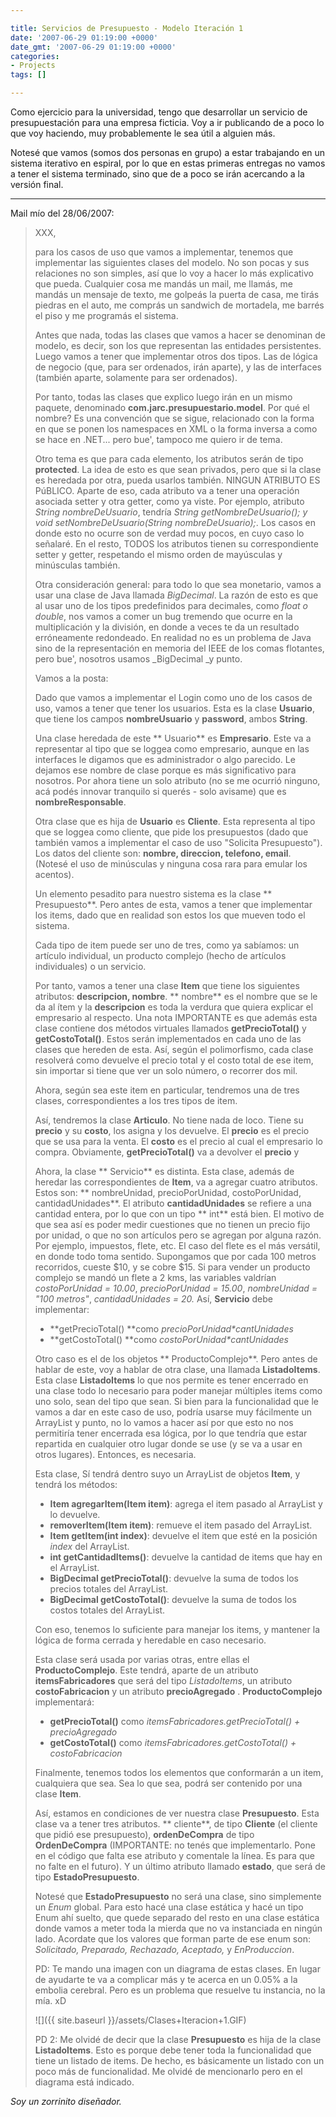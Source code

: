 ```yaml
---

title: Servicios de Presupuesto - Modelo Iteración 1
date: '2007-06-29 01:19:00 +0000'
date_gmt: '2007-06-29 01:19:00 +0000'
categories:
- Projects
tags: []

---
```


Como ejercicio para la universidad, tengo que desarrollar un servicio de presupuestación para una empresa ficticia. Voy a ir publicando de a poco lo que voy haciendo, muy probablemente le sea útil a alguien más.

Notesé que vamos (somos dos personas en grupo) a estar trabajando en un sistema iterativo en espiral, por lo que en estas primeras entregas no vamos a tener el sistema terminado, sino que de a poco se irán acercando a la versión final.


---

Mail mío del 28/06/2007:

> XXX,
> 
> para los casos de uso que vamos a implementar, tenemos que implementar las siguientes clases del modelo. No son pocas y sus relaciones no son simples, así que lo voy a hacer lo más explicativo que pueda. Cualquier cosa me mandás un mail, me llamás, me mandás un mensaje de texto, me golpeás la puerta de casa, me tirás piedras en el auto, me comprás un sandwich de mortadela, me barrés el piso y me programás el sistema.
> 
> Antes que nada, todas las clases que vamos a hacer se denominan de modelo, es decir, son los que representan las entidades persistentes. Luego vamos a tener que implementar otros dos tipos. Las de lógica de negocio (que, para ser ordenados, irán aparte), y las de interfaces (también aparte, solamente para ser ordenados).
> 
> Por tanto, todas las clases que explico luego irán en un mismo paquete, denominado **com.jarc.presupuestario.model**. Por qué el nombre? Es una convención que se sigue, relacionado con la forma en que se ponen los namespaces en XML o la forma inversa a como se hace en .NET... pero bue', tampoco me quiero ir de tema.
> 
> Otro tema es que para cada elemento, los atributos serán de tipo **protected**. La idea de esto es que sean privados, pero que si la clase es heredada por otra, pueda usarlos también. NINGUN ATRIBUTO ES PúBLICO. Aparte de eso, cada atributo va a tener una operación asociada setter y otra getter, como ya viste. Por ejemplo, atributo _String nombreDeUsuario_, tendría _String getNombreDeUsuario(); y void setNombreDeUsuario(String nombreDeUsuario);_. Los casos en donde esto no ocurre son de verdad muy pocos, en cuyo caso lo señalaré. En el resto, TODOS los atributos tienen su correspondiente setter y getter, respetando el mismo orden de mayúsculas y minúsculas también.
> 
> Otra consideración general: para todo lo que sea monetario, vamos a usar una clase de Java llamada _BigDecimal_. La razón de esto es que al usar uno de los tipos predefinidos para decimales, como _float o double_, nos vamos a comer un bug tremendo que ocurre en la multiplicación y la división, en donde a veces te da un resultado erróneamente redondeado. En realidad no es un problema de Java sino de la representación en memoria del IEEE de los comas flotantes, pero bue', nosotros usamos _BigDecimal _y punto.
> 
> Vamos a la posta:
> 
> Dado que vamos a implementar el Login como uno de los casos de uso, vamos a tener que tener los usuarios. Esta es la clase **Usuario**, que tiene los campos  **nombreUsuario** y **password**, ambos **String**.
> 
> Una clase heredada de este ** Usuario** es **Empresario**. Este va a representar al tipo que se loggea como empresario, aunque en las interfaces le digamos que es administrador o algo parecido. Le dejamos ese nombre de clase porque es más significativo para nosotros. Por ahora tiene un solo atributo (no se me ocurrió ninguno, acá podés innovar tranquilo si querés - solo avisame) que es **nombreResponsable**.
> 
> Otra clase que es hija de **Usuario** es **Cliente**. Esta representa al tipo que se loggea como cliente, que pide los presupuestos (dado que también vamos a implementar el caso de uso "Solicita Presupuesto"). Los datos del cliente son: **nombre, direccion, telefono, email**. (Notesé el uso de minúsculas y ninguna cosa rara para emular los acentos).
> 
> Un elemento pesadito para nuestro sistema es la clase ** Presupuesto**. Pero antes de esta, vamos a tener que implementar los items, dado que en realidad son estos los que mueven todo el sistema.
> 
> Cada tipo de item puede ser uno de tres, como ya sabíamos: un artículo individual, un producto complejo (hecho de artículos individuales) o un servicio.
> 
> Por tanto, vamos a tener una clase **Item** que tiene los siguientes atributos: **descripcion, nombre**.  ** nombre** es el nombre que se le da al ítem y la **descripcion** es toda la verdura que quiera explicar el empresario al respecto. Una nota IMPORTANTE es que además esta clase contiene dos métodos virtuales llamados **getPrecioTotal()** y **getCostoTotal()**. Estos serán implementados en cada uno de las clases que hereden de esta. Así, según el polimorfismo, cada clase resolverá como devuelve el precio total y el costo total de ese item, sin importar si tiene que ver un solo número, o recorrer dos mil.
> 
> Ahora, según sea este item en particular, tendremos una de tres clases, correspondientes a los tres tipos de item.
> 
> Así, tendremos la clase **Articulo**. No tiene nada de loco. Tiene su  **precio** y su **costo**, los asigna y los devuelve. El **precio** es el precio que se usa para la venta. El **costo** es el precio al cual el empresario lo compra. Obviamente, **getPrecioTotal()** va a devolver el **precio** y
> 
> Ahora, la clase ** Servicio** es distinta. Esta clase, además de heredar las correspondientes de **Item**, va a agregar cuatro atributos. Estos son: ** nombreUnidad, precioPorUnidad, costoPorUnidad, cantidadUnidades**. El atributo **cantidadUnidades** se refiere a una cantidad entera, por lo que con un tipo ** int** está bien. El motivo de que sea así es poder medir cuestiones que no tienen un precio fijo por unidad, o que no son artículos pero se agregan por alguna razón. Por ejemplo, impuestos, flete, etc. El caso del flete es el más versátil, en donde todo toma sentido. Supongamos que por cada 100 metros recorridos, cueste $10, y se cobre $15. Si para vender un producto complejo se mandó un flete a 2 kms, las variables valdrían _costoPorUnidad = 10.00_, _precioPorUnidad = 15.00_, _nombreUnidad = "100 metros"_, _cantidadUnidades = 20._ Así, **Servicio** debe implementar:
> 
> - **getPrecioTotal() **como _precioPorUnidad*cantUnidades_
> - **getCostoTotal() **como _costoPorUnidad*cantUnidades_
> 
> Otro caso es el de los objetos ** ProductoComplejo**. Pero antes de hablar de este, voy a hablar de otra clase, una llamada **ListadoItems**. Esta clase **ListadoItems** lo que nos permite es tener encerrado en una clase todo lo necesario para poder manejar múltiples items como uno solo, sean del tipo que sean. Si bien para la funcionalidad que le vamos a dar en este caso de uso, podría usarse muy fácilmente un ArrayList y punto, no lo vamos a hacer así por que esto no nos permitiría tener encerrada esa lógica, por lo que tendría que estar repartida en cualquier otro lugar donde se use (y se va a usar en otros lugares). Entonces, es necesaria.
> 
> Esta clase, Sí tendrá dentro suyo un ArrayList de objetos **Item**, y tendrá los métodos:
> 
> - **Item agregarItem(Item item)**: agrega el item pasado al ArrayList y lo devuelve.
> - **removerItem(Item item)**: remueve el item pasado del ArrayList.
> - **Item getItem(int index)**: devuelve el item que esté en la posición _index_ del ArrayList.
> - **int getCantidadItems()**: devuelve la cantidad de items que hay en el ArrayList.
> - **BigDecimal getPrecioTotal()**: devuelve la suma de todos los precios totales del ArrayList.
> - **BigDecimal getCostoTotal()**: devuelve la suma de todos los costos totales del ArrayList.
> 
> Con eso, tenemos lo suficiente para manejar los items, y mantener la lógica de forma cerrada y heredable en caso necesario.
> 
> Esta clase será usada por varias otras, entre ellas el **ProductoComplejo**. Este tendrá, aparte de un atributo **itemsFabricadores** que será del tipo  _ListadoItems_, un atributo **costoFabricacion** y un atributo **precioAgregado** . **ProductoComplejo** implementará:
> 
> - **getPrecioTotal()** como _itemsFabricadores.getPrecioTotal() + precioAgregado_
> - **getCostoTotal()** como _itemsFabricadores.getCostoTotal() + costoFabricacion_
> 
> Finalmente, tenemos todos los elementos que conformarán a un item, cualquiera que sea. Sea lo que sea, podrá ser contenido por una clase **Item**.
> 
> Así, estamos en condiciones de ver nuestra clase **Presupuesto**. Esta clase va a tener tres atributos. ** cliente**, de tipo **Cliente** (el cliente que pidió ese presupuesto), **ordenDeCompra** de tipo **OrdenDeCompra** (IMPORTANTE: no tenés que implementarlo. Pone en el código que falta ese atributo y comentale la línea. Es para que no falte en el futuro). Y un último atributo llamado **estado**, que será de tipo  **EstadoPresupuesto**.
> 
> Notesé que **EstadoPresupuesto** no será una clase, sino simplemente un _Enum_ global. Para esto hacé una clase estática y hacé un tipo Enum ahí suelto, que quede separado del resto en una clase estática donde vamos a meter toda la mierda que no va instanciada en ningún lado. Acordate que los valores que forman parte de ese enum son: _Solicitado, Preparado, Rechazado, Aceptado,_ y _EnProduccion_.
> 
> PD: Te mando una imagen con un diagrama de estas clases. En lugar de ayudarte te va a complicar más y te acerca en un 0.05% a la embolia cerebral. Pero es un problema que resuelve tu instancia, no la mía. xD
> 
> ![]({{ site.baseurl }}/assets/Clases+Iteracion+1.GIF)
> 
> PD 2:  Me olvidé de decir que la clase **Presupuesto** es hija de la clase  **ListadoItems**. Esto es porque debe tener toda la funcionalidad que tiene un listado de items. De hecho, es básicamente un listado con un poco más de funcionalidad. Me olvidé de mencionarlo pero en el diagrama está indicado.

_Soy un zorrinito diseñador._
